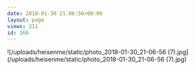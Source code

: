 ```yaml
---
date: 2018-01-30 21:06:56+00:00
layout: page
views: 211
id: 166
---
```




![/uploads/heisenme/static/photo_2018-01-30_21-06-56 (7).jpg](/uploads/heisenme/static/photo_2018-01-30_21-06-56 (7).jpg)
